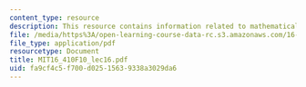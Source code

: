```yaml
---
content_type: resource
description: This resource contains information related to mathematical programming.
file: /media/https%3A/open-learning-course-data-rc.s3.amazonaws.com/16-410-principles-of-autonomy-and-decision-making-fall-2010/fa9cf4c5f700d02515639338a3029da6_MIT16_410F10_lec16.pdf
file_type: application/pdf
resourcetype: Document
title: MIT16_410F10_lec16.pdf
uid: fa9cf4c5-f700-d025-1563-9338a3029da6
---
```

